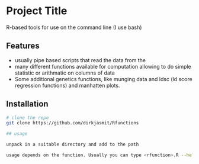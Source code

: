 # Project Title
R-based tools for use on the command line (I use bash)

## Features
- usually pipe based scripts that read the data from the <stdin>
- many different functions available for computation allowing to do simple statistic or arithmatic on columns of data
- Some additional genetics functions, like munging data and ldsc (ld score regression functions) and manhatten plots.

## Installation
```bash
# clone the repo
git clone https://github.com/dirkjasmit/Rfunctions

## usage

unpack in a suitable directory and add to the path

usage depends on the function. Usually you can type <rfunction>.R --help

